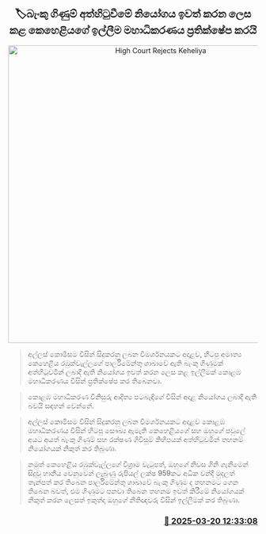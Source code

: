 <p align='center'><b><h2 align='center' title='High Court Rejects Keheliya's Request to Lift Bank Account Freeze'>🏷බැංකු ගිණුම් අත්හිටුවීමේ නියෝගය ඉවත් කරන ලෙස කළ කෙහෙළියගේ ඉල්ලීම මහාධිකරණය ප්‍රතික්ෂේප කරයි</h2></b></p>
<p align='center'><img src='https://helakuru.sgp1.cdn.digitaloceanspaces.com/esana/images/lib/court-gg.jpg' width='600' alt='High Court Rejects Keheliya's Request to Lift Bank Account Freeze'></p>

> අල්ලස් කොමිසම විසින් සිදුකරනු ලබන විමර්ශනයකට අදාළව, හිටපු අමාත්‍ය කෙහෙළිය රඹුක්වැල්ලගේ පාර්ලිමේන්තු ශාඛාවේ ඇති බැංකු ගිණුමක් අත්හිටුවමින් ලබාදී ඇති නියෝගය ඉවත් කරන ලෙස කළ ඉල්ලීමක් කොළඹ මහාධිකරණය විසින් ප්‍රතික්ෂේප කර තිබෙනවා.

> කොළඹ මහාධිකරණ විනිසුරු ආදිත්‍ය පටබැඳිගේ විසින් අදාළ නියෝගය ලබාදී ඇති බවයි සඳහන් වෙන්නේ.

> අල්ලස් කොමිසම විසින් සිදුකරනු ලබන විමර්ශනයකට අදාළව කොළඹ මහාධිකරණය විසින් හිටපු සෞඛ්‍ය ඇමැති කෙහෙළියගේ සහ ඔහුගේ පවුලේ අයට අයත් බැංකු ගිණුම් සහ රක්ෂණ ගිවිසුම් කිහිපයක් අත්හිටුවමින් තහනම් නියෝගයක් නිකුත් කර තිබුණා.

> නමුත් කෙහෙළිය රඹුක්වැල්ලගේ විශ්‍රාම වැටුපත්, ඔහුගේ නිවස ගිනි ගැනීමෙන් සිදුවූ හානිය වෙනුවෙන් ලැබුණු රුපියල් ලක්ෂ 959කට අධික වන්දි මුදලත් තැන්පත් කර තිබෙන පාර්ලිමේන්තු ශාඛාවේ බැංකු ගිණුම ද තහනමට ගෙන තිබෙන බවත්, එම ගිණුමට පනවා තිබෙන තහනම ඉවත් කිරීමේ නියෝගයක් නිකුත් කරන ලෙසත් ඉකුත්දා ඔහුගේ නීතිඥවරු විසින් ඉල්ලීමක් කර තිබුණා.



<h3 align='right'><a href='https://www.helakuru.lk/esana/p/108492/'>📅 2025-03-20 12:33:08</a></h3>
